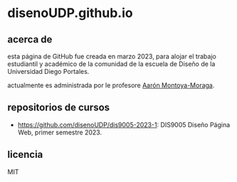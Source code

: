 # disenoUDP.github.io

## acerca de

esta página de GitHub fue creada en marzo 2023, para alojar el trabajo estudiantil y académico de la comunidad de la escuela de Diseño de la Universidad Diego Portales.

actualmente es administrada por le profesore [Aarón Montoya-Moraga](https://github.com/montoyamoraga/).

## repositorios de cursos

- https://github.com/disenoUDP/dis9005-2023-1: DIS9005 Diseño Página Web, primer semestre 2023.

## licencia

MIT
